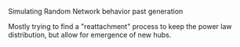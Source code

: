 Simulating Random Network behavior past generation

Mostly trying to find a "reattachment" process to keep the power law distribution, but allow for emergence of new hubs.
